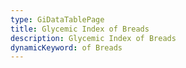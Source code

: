```yaml
---
type: GiDataTablePage
title: Glycemic Index of Breads
description: Glycemic Index of Breads
dynamicKeyword: of Breads
---
```

